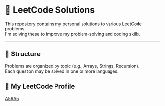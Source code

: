 # 🧠 LeetCode Solutions

This repository contains my personal solutions to various LeetCode problems.  
I'm solving these to improve my problem-solving and coding skills.

---

## 📂 Structure

Problems are organized by topic (e.g., Arrays, Strings, Recursion).  
Each question may be solved in one or more languages.

## 🔗 My LeetCode Profile

[A56A5](https://leetcode.com/u/A56A5/)

